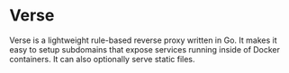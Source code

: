 # Verse

Verse is a lightweight rule-based reverse proxy written in Go. It makes it easy to setup subdomains that expose services running inside of Docker containers. It can also optionally serve static files.